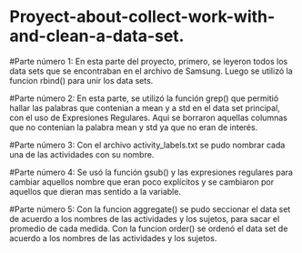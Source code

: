 # Proyect-about-collect-work-with-and-clean-a-data-set.
#Parte número 1:
En esta parte del proyecto, primero, se leyeron todos los data sets que se encontraban en el archivo de Samsung.
Luego se utilizó la funcion rbind() para unir los data sets.

#Parte número 2:
En esta parte, se utilizó la función grep() que permitió hallar las palabras que contenian a mean y a std en el data set principal, con el uso de Expresiones Regulares.
Aqui se borraron aquellas columnas que no contenian la palabra mean y std ya que no eran de interés.

#Parte número 3:
Con el archivo activity_labels.txt se pudo nombrar cada una de las actividades con su nombre.

#Parte número 4:
Se usó la función gsub() y las expresiones regulares para cambiar aquellos nombre que eran poco explícitos y se cambiaron por aquellos que dieran mas sentido a la variable.

#Parte número 5:
Con la funcion aggregate() se pudo seccionar el data set de acuerdo a los nombres de las actividades y los sujetos, para sacar el promedio de cada medida.
Con la funcion order() se ordenó el data set de acuerdo a los nombres de las actividades y los sujetos.







